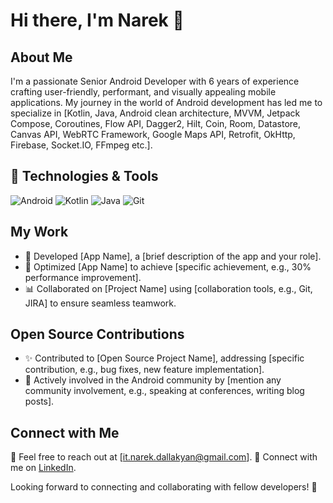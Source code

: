 # Hi there, I'm Narek 👋

## About Me

I'm a passionate Senior Android Developer with 6 years of experience crafting user-friendly, performant, and visually appealing mobile applications. My journey in the world of Android development has led me to specialize in [Kotlin, Java, Android clean architecture, MVVM, Jetpack Compose, Coroutines, Flow API, Dagger2, Hilt, Coin, Room, Datastore, Canvas API, WebRTC Framework, Google Maps API, Retrofit, OkHttp, Firebase, Socket.IO, FFmpeg etc.].

## 🔧 Technologies & Tools

![Android](https://img.shields.io/badge/Android-3DDC84?style=for-the-badge&logo=android&logoColor=white)
![Kotlin](https://img.shields.io/badge/Kotlin-0095D5?style=for-the-badge&logo=kotlin&logoColor=white)
![Java](https://img.shields.io/badge/Java-007396?style=for-the-badge&logo=java&logoColor=white)
![Git](https://img.shields.io/badge/Git-F05032?style=for-the-badge&logo=git&logoColor=white)

## My Work

- 📱 Developed [App Name], a [brief description of the app and your role].
- 🚀 Optimized [App Name] to achieve [specific achievement, e.g., 30% performance improvement].
- 📊 Collaborated on [Project Name] using [collaboration tools, e.g., Git, JIRA] to ensure seamless teamwork.

## Open Source Contributions

- ✨ Contributed to [Open Source Project Name], addressing [specific contribution, e.g., bug fixes, new feature implementation].
- 🌟 Actively involved in the Android community by [mention any community involvement, e.g., speaking at conferences, writing blog posts].

## Connect with Me

📧 Feel free to reach out at [it.narek.dallakyan@gmail.com].
💼 Connect with me on [LinkedIn](https://www.linkedin.com/in/narekdallakyan/).

Looking forward to connecting and collaborating with fellow developers! 🚀
